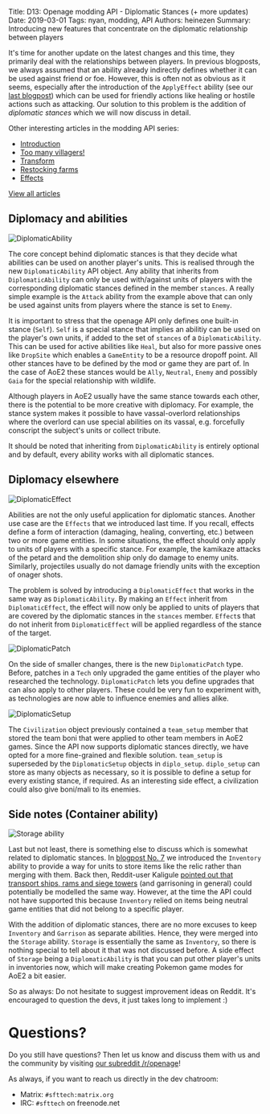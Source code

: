 Title: D13: Openage modding API - Diplomatic Stances (+ more updates)
Date: 2019-03-01
Tags: nyan, modding, API
Authors: heinezen
Summary: Introducing new features that concentrate on the diplomatic relationship between players

It's time for another update on the latest changes and this time, they primarily deal with the relationships between players. In previous blogposts, we always assumed that an ability already indirectly defines whether it can be used against friend or foe. However, this is often not as obvious as it seems, especially after the introduction of the `ApplyEffect` ability (see our [last blogpost]({filename}/blog/D0012-openage_mod_api_effects.md)) which can be used for friendly actions like healing or hostile actions such as attacking. Our solution to this problem is the addition of *diplomatic stances* which we will now discuss in detail.

Other interesting articles in the modding API series:

* [Introduction]({filename}/blog/D0000-openage_mod_api_intro.md)
* [Too many villagers!]({filename}/blog/D0007-openage_mod_api_villager.md)
* [Transform]({filename}/blog/D0008-openage_mod_api_transform.md)
* [Restocking farms]({filename}/blog/D0010-openage_mod_api_farming.md)
* [Effects]({filename}/blog/D0012-openage_mod_api_effects.md)

[View all articles]({filename}/blog/landing_page.md)

## Diplomacy and abilities

![DiplomaticAbility]({static}/images/D0013-diplo-ability.png)

The core concept behind diplomatic stances is that they decide what abilities can be used on another player's units. This is realised through the new `DiplomaticAbility` API object. Any ability that inherits from `DiplomaticAbility` can only be used with/against units of players with the corresponding diplomatic stances defined in the member `stances`. A really simple example is the `Attack` ability from the example above that can only be used against units from players where the stance is set to `Enemy`.

It is important to stress that the openage API only defines one built-in stance (`Self`). `Self` is a special stance that implies an abilitiy can be used on the player's own units, if added to the set of `stances` of a `DiplomaticAbility`. This can be used for active abilities like `Heal`, but also for more passive ones like `DropSite` which enables a `GameEntity` to be a resource dropoff point. All other stances have to be defined by the mod or game they are part of. In the case of AoE2 these stances would be `Ally`, `Neutral`, `Enemy` and possibly `Gaia` for the special relationship with wildlife.

Although players in AoE2 usually have the same stance towards each other, there is the potential to be more creative with diplomacy. For example, the stance system makes it possible to have vassal-overlord relationships where the overlord can use special abilities on its vassal, e.g. forcefully conscript the subject's units or collect tribute.

It should be noted that inheriting from `DiplomaticAbility` is entirely optional and by default, every ability works with all diplomatic stances.

## Diplomacy elsewhere

![DiplomaticEffect]({static}/images/D0013-diplo-effect.png)

Abilities are not the only useful application for diplomatic stances. Another use case are the `Effects` that we introduced last time. If you recall, effects define a form of interaction (damaging, healing, converting, etc.) between two or more game entities. In some situations, the effect should only apply to units of players with a specific stance. For example, the kamikaze attacks of the petard and the demolition ship only do damage to enemy units. Similarly, projectiles usually do not damage friendly units with the exception of onager shots.

The problem is solved by introducing a `DiplomaticEffect` that works in the same way as `DiplomaticAbility`. By making an `Effect` inherit from `DiplomaticEffect`, the effect will now only be applied to units of players that are covered by the diplomatic stances in the `stances` member. `Effect`s that do not inherit from `DiplomaticEffect` will be applied regardless of the stance of the target.

![DiplomaticPatch]({static}/images/D0013-diplo-patch.png)

On the side of smaller changes, there is the new `DiplomaticPatch` type. Before, patches in a `Tech` only upgraded the game entities of the player who researched the technology. `DiplomaticPatch` lets you define upgrades that can also apply to other players. These could be very fun to experiment with, as technologies are now able to influence enemies and allies alike.

![DiplomaticSetup]({static}/images/D0013-diplo-setup.png)

The `Civilization` object previously contained a `team_setup` member that stored the team boni that were applied to other team members in AoE2 games. Since the API now supports diplomatic stances directly, we have opted for a more fine-grained and flexible solution. `team_setup` is superseded by the `DiplomaticSetup` objects in `diplo_setup`. `diplo_setup` can store as many objects as necessary, so it is possible to define a setup for every existing stance, if required. As an interesting side effect, a civilization could also give boni/mali to its enemies.

## Side notes (Container ability)

![Storage ability]({static}/images/D0013-storage-ability.png)

Last but not least, there is something else to discuss which is somewhat related to diplomatic stances. In [blogpost No. 7]({filename}/blog/D0006-openage_mod_api_inventory.md) we introduced the `Inventory` ability to provide a way  for units to store items like the relic rather than merging with them. Back then, Reddit-user Kaligule [pointed out that transport ships, rams and siege towers](https://www.reddit.com/r/openage/comments/9blg1k/openage_modding_api_inventory_system/e554xpx/) (and garrisoning in general) could potentially be modelled the same way. However, at the time the API could not have supported this because `Inventory` relied on items being neutral game entities that did not belong to a specific player.

With the addition of diplomatic stances, there are no more excuses to keep `Inventory` and `Garrison` as separate abilities. Hence, they were merged into the `Storage` ability. `Storage` is essentially the same as `Inventory`, so there is nothing special to tell about it that was not discussed before. A side effect of `Storage` being a `DiplomaticAbility` is that you can put other player's units in inventories now, which will make creating Pokemon game modes for AoE2 a bit easier.

So as always: Do not hesitate to suggest improvement ideas on Reddit. It's encouraged to question the devs, it just takes long to implement :)

# Questions?

Do you still have questions? Then let us know and discuss them with us and the community by visiting [our subreddit /r/openage](https://reddit.com/r/openage)!

As always, if you want to reach us directly in the dev chatroom:

* Matrix: `#sfttech:matrix.org`
* IRC: `#sfttech` on freenode.net
